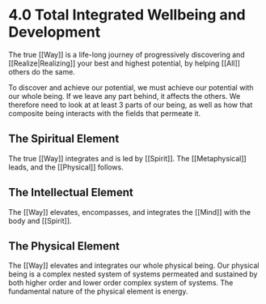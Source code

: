 # 4.0 Total Integrated Wellbeing and Development 

The true [[Way]] is a life-long journey of progressively discovering and [[Realize|Realizing]] your best and highest potential, by helping [[All]] others do the same. 

To discover and achieve our potential, we must achieve our potential with our whole being. If we leave any part behind, it affects the others. We therefore need to look at at least 3 parts of our being, as well as how that composite being interacts with the fields that permeate it.

## The Spiritual Element

The true [[Way]] integrates and is led by [[Spirit]]. The [[Metaphysical]] leads, and the [[Physical]] follows.  

## The Intellectual Element

The [[Way]] elevates, encompasses, and integrates the [[Mind]] with the body and [[Spirit]]. 

## The Physical Element

The [[Way]] elevates and integrates our whole physical being. Our physical being is a complex nested system of systems permeated and sustained by both higher order and lower order complex system of systems. The fundamental nature of the physical element is energy. 

